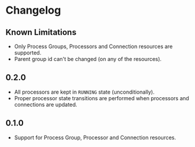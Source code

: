 # Changelog

## Known Limitations

- Only Process Groups, Processors and Connection resources are supported. 
- Parent group id can't be changed (on any of the resources).

## 0.2.0

- All processors are kept in `RUNNING` state (unconditionally).
- Proper processor state transitions are performed when processors and connections are updated.  

## 0.1.0

- Support for Process Group, Processor and Connection resources.
